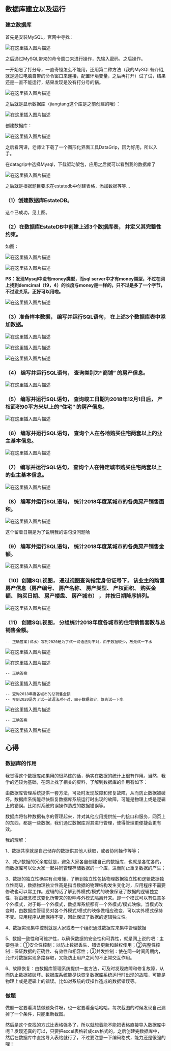 ## 数据库建立以及运行

### 建立数据库

首先是安装MySQL，官网中寻找：

![在这里插入图片描述](https://img-blog.csdnimg.cn/eafb221ab973427aa908675d320d9bd5.png#pic_center)

之后通过MySQL带来的命令窗口来进行操作，先输入密码，之后操作。

一开始忘了打分号，一直奇怪怎么不能用，还用第二种方法（我的MySQL有介绍,就是通过电脑自带的命令窗口来连接，配置环境变量，之后再打开）试了试，结果还是一直不能运行，结果发现是没有打分号的锅。

![在这里插入图片描述](https://img-blog.csdnimg.cn/78e602a83a6741e1857533c067757c67.png#pic_center)

之后就是显示数据库（jiangtang这个库是之前创建的哦）：

![在这里插入图片描述](https://img-blog.csdnimg.cn/13d5a4f6ad6a462b8df50f6f226a53a4.png#pic_center)

创建数据库：

![在这里插入图片描述](https://img-blog.csdnimg.cn/95c76acfdf41434abea30342979fc192.png#pic_center)

之后看网课，老师让下载了一个图形化界面工具DataGrip，因为好用，所以入手。

在datagrip中选择Mysql，下载驱动架包，应用之后就可以看到我的数据库了

![在这里插入图片描述](https://img-blog.csdnimg.cn/8b127f6621d44ec297bc84f93a925528.png#pic_center)

之后就是根据题目要求在estatedb中创建表格，添加数据等等...

### （1）创建数据库EstateDB。 

   这个已成功，见上图。

### （2）在数据库EstateDB中创建上述3个数据库表， 并定义其完整性约束。

如图：

![在这里插入图片描述](https://img-blog.csdnimg.cn/97512585903a4d51882aceafdd48bd3b.png#pic_center)

![在这里插入图片描述](https://img-blog.csdnimg.cn/8079f95661f84428ae339dfd19263c3b.png#pic_center)

**PS：发现Mysql中没有money类型，而sql server中才有money类型，不过在网上找到demcimal（19，4）的长度与money是一样的，只不过是多了一个字节，不过没关系，正好可以用啦。**

![在这里插入图片描述](https://img-blog.csdnimg.cn/4aa9b2bb8e4d48e4b9277419d5999637.png#pic_center)

### （3）准备样本数据， 编写并运行SQL语句， 在上述3个数据库表中添加数据。

![在这里插入图片描述](https://img-blog.csdnimg.cn/82cc929654914b14837c675da4316397.png#pic_center)

![在这里插入图片描述](https://img-blog.csdnimg.cn/315d82a8fb844f6d8cac74b541866215.png#pic_center)

![在这里插入图片描述](https://img-blog.csdnimg.cn/4a2592acec874915b3080f8eddff5c37.png#pic_center)

### （4） 编写并运行SQL语句， 查询类别为“商铺” 的房产信息。

![在这里插入图片描述](https://img-blog.csdnimg.cn/e2a01009b19249a3bc4b7624353f452b.png#pic_center)

### （5） 编写并运行SQL语句， 查询竣工日期为2018年12月1日后， 产权面积90平方米以上的“住宅” 的房产信息。

![在这里插入图片描述](https://img-blog.csdnimg.cn/a0656f4236d64a9ca143ce22e0af4e69.png#pic_center)

### （6） 编写并运行SQL语句， 查询个人在各地购买住宅两套以上的业主基本信息。

![在这里插入图片描述](https://img-blog.csdnimg.cn/fec292956af04611801f6de746d3a155.png#pic_center)

### （7） 编写并运行SQL语句， 查询个人在特定城市购买住宅两套以上的业主基本信息。

![在这里插入图片描述](https://img-blog.csdnimg.cn/1eb505dc8173428e8e86095c5c661e37.png#pic_center)



### （8） 编写并运行SQL语句， 统计2018年度某城市的各类房产销售面积。

![在这里插入图片描述](https://img-blog.csdnimg.cn/eee328f8bd1347e9a1bf03afd49108e8.png#pic_center)

这个留着日期是为了说明我的语句没问题哈

### （9） 编写并运行SQL语句， 统计2018年度某城市的各类房产销售金额。

![在这里插入图片描述](https://img-blog.csdnimg.cn/7036030b709141c9abebaedd624b7cfb.png#pic_center)

### （10）创建SQL视图， 通过视图查询指定身份证号下， 该业主的购置房产信息（房产编号、 房产名称、 房产类型、 产权面积、 购买金额、 购买日期、 房产楼盘、 房产城市） ， 并按日期降序排列。

![在这里插入图片描述](https://img-blog.csdnimg.cn/569689ff40734f58b18a0962affcd726.png#pic_center)

### （11） 创建SQL视图， 分组统计2018年度各城市的住宅销售套数与总销售金额。

```
-- 正确答案(试水）写到2020是为了试一试语法对不对，由于数据较少，故先试一下水
```

![在这里插入图片描述](https://img-blog.csdnimg.cn/7c1f1bb27a714fb9bec041d4f9ce07c0.png#pic_center)

![在这里插入图片描述](https://img-blog.csdnimg.cn/d8cf763b16ca4f7696a8b31a5ae563a5.png#pic_center)

```
-- 正确答案
```

![在这里插入图片描述](https://img-blog.csdnimg.cn/224bad313822453fa05e8f3bb79019f7.png#pic_center)

```
-- 查询2018年度各城市的总销售金额
-- 写到2020是为了试一试语法对不对，由于数据较少，故先试一下水
```

![在这里插入图片描述](https://img-blog.csdnimg.cn/10fa0ca30a6c448fa4d1c233582d9f08.png#pic_center)

```
-- 正确答案
```

![在这里插入图片描述](https://img-blog.csdnimg.cn/2a30c0470ef0419ca6891874c024e37b.png#pic_center)

## 心得

### 数据库的作用

  我觉得这个数据库如果用的很熟练的话，确实在数据的统计上很有作用。当然，我学的还较为基础，在网上找了相关的资料，了解到数据库的作用有如下：

由数据库管理系统提供一套方法，可及时发现故障和修复故障，从而防止数据被破坏。数据库系统能尽快恢复数据库系统运行时出现的故障，可能是物理上或是逻辑上的错误。比如对系统的误操作造成的数据错误等。

  数据库将各种数据有序的管理起来，并对其他应用提供统一的接口和服务，网页上的东西，都是一些数据，我们通过数据库对其进行管理，使得管理更便捷会更有效。

我的理解：

1、数据共享就是自己储存的数据供其他人获取，或者协同操作等等；

2、减少数据的冗余度就是，避免大家各自创建自己的数据库，也就是各忙各的，而数据库可以让大家一起共同管理存储数据的一个库，进而防止重复数据的产生；

3、数据的独立性确实有点难懂，了解到独立性包括物理数据独立性和逻辑数据独立性两级，数据物理独立性高是指当数据的物理结构发生变化时，应用程序不需要修改也可以常工作。逻辑的话了解到外模式/模式的映像保证了数据的逻辑独立性，将由概念模式变化所带来的影响与外模式隔离开来。即一个模式可以有任意多个外模式，对于每一个外模式，数据库系统都有一个外模式/模式映像。当模式改变时，由数据库管理员对各个外模式/模式的映像做相应改变，可以实外模式保持不变。应用程序从而保持不变，因此保证了数据的逻辑独立性。

4、数据实现集中控制就是大家或者一个组织通过数据库来集中管理数据

5、数据一致性和可维护性，以确保数据的安全性和可靠性，就是网上说的吧：主要包括：①安全性控制：以防止数据丢失、错误更新和越权使用；②完整性控制：保证数据的正确性、有效性和相容性；③并发控制：使在同一时间周期内，允许对数据实现多路存取，又能防止用户之间的不正常交互作用。

6、故障恢复：由数据库管理系统提供一套方法，可及时发现故障和修复故障，从而防止数据被破坏。数据库系统能尽快恢复数据库系统运行时出现的故障，可能是物理上或是逻辑上的错误。比如对系统的误操作造成的数据错误等。

### 做题

  做题一定要看清楚做题条件呀，也一定要看全哈哈哈，每次截图的时候发现自己漏掉了一个条件，只能重新截图。

  然后是这个查找的方式比表格强多了，所以就想着能不能把表格直接导入数据库中呢？发现还真的可以，只要把excel表格转成csv格式的，之后创建完数据库中，然后在数据库中直接导入表格就行了，不过要注意一下编码格式，能力还是很强的哩！